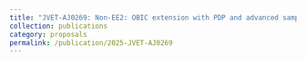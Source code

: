```yaml
---
title: "JVET-AJ0269: Non-EE2: OBIC extension with PDP and advanced sampling strategy"
collection: publications
category: proposals
permalink: /publication/2025-JVET-AJ0269
---
```

